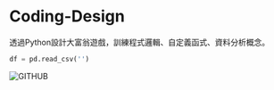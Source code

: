 # Coding-Design
透過Python設計大富翁遊戲，訓練程式邏輯、自定義函式、資料分析概念。


```python
df = pd.read_csv('')
```

![GITHUB]( https://www.google.com/url?sa=i&url=https%3A%2F%2Fsports.ettoday.net%2Fnews%2F2744843&psig=AOvVaw0FCA8e6F5ot5Ejr_tGjOmL&ust=1716629945968000&source=images&cd=vfe&opi=89978449&ved=0CBMQjRxqFwoTCLiir4P_pYYDFQAAAAAdAAAAABAE "圖片名稱")

